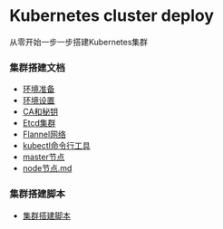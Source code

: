 # Kubernetes cluster deploy 
  从零开始一步一步搭建Kubernetes集群
### 集群搭建文档
  - <a href="doc/环境准备.md">环境准备</a>
  - <a href="doc/环境设置.md">环境设置</a>
  - <a href="doc/CA和秘钥.md">CA和秘钥</a>
  - <a href="doc/Etcd集群.md">Etcd集群</a>
  - <a href="doc/Flannel网络.md">Flannel网络</a>
  - <a href="doc/kubectl命令行工具.md">kubectl命令行工具</a>
  - <a href="doc/master节点.md">master节点</a>
  - <a href="doc/node节点.md">node节点.md</a>
### 集群搭建脚本
  - <a href="bash/install.md">集群搭建脚本</a>

